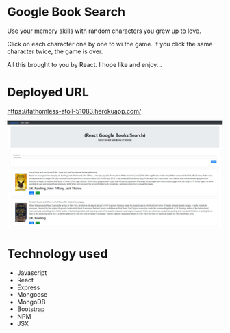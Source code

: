 # Google Book Search

Use your memory skills with random characters you grew up to love.

Click on each character one by one to wi the game. If you click the same character twice, the game is over.

All this brought to you by React. I hope like and enjoy...

# Deployed URL
https://fathomless-atoll-51083.herokuapp.com/

![Google=Search-Search](https://github.com/leronj23/Google-Books-Search/blob/master/screenshot/google-book-search-screenshot.jpg)

# Technology used
* Javascript
* React
* Express
* Mongoose
* MongoDB
* Bootstrap
* NPM
* JSX
